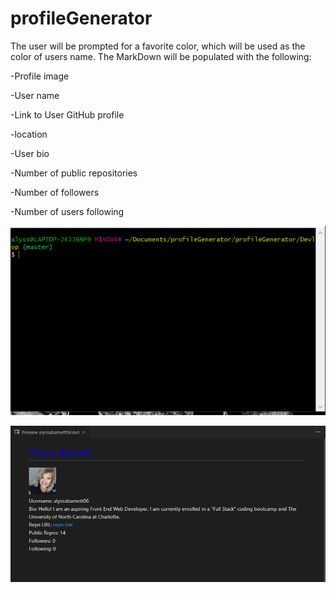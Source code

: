 # profileGenerator

The user will be prompted for a favorite color, which will be used as the color of users name.
The  MarkDown will be populated with the following:

-Profile image

-User name

-Link to User GitHub profile

-location

-User bio

-Number of public repositories

-Number of followers

-Number of users following

![Terminal Demo](Devlop/terminal.gif)

<img src="mdPage.png">






